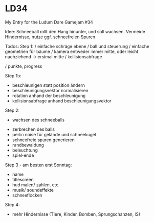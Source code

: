 # LD34
My Entry for the Ludum Dare Gamejam #34

Idee:
Schneeball rollt den Hang hinunter, und soll wachsen. 
Vermeide Hindernisse, nutze ggf. schneefreien Spuren

Todos:
Step 1:
/ einfache schräge ebene
/ ball und steuerung
/ einfache geometrien für bäume
/ kamera entweder immer mitte, oder leicht nachziehend
   -> erstmal mitte
/ kollisionsabfrage

/ punkte, progress

Step 1b:
* beschleunigen statt position ändern
* beschleunigungsvektor normalisieren
* rotation anhand der beschleunigung
* kollisionsabfrage anhand beschleunigungsvektor


Step 2:
+ wachsen des schneeballs
* zerbrechen des balls
* perlin noise für gelände und schneekugel
* schneefreie spuren generieren
* randbewaldung
* beleuchtung
* spiel-ende

Step 3 - am besten erst Sonntag:
* name
* titlescreen
* hud malen/ zahlen, etc.
* musik/ soundeffekte
* schneeflocken

Step 4:
* mehr Hindernisse (Tiere, Kinder, Bomben, Sprungschanzen, IS)
 
